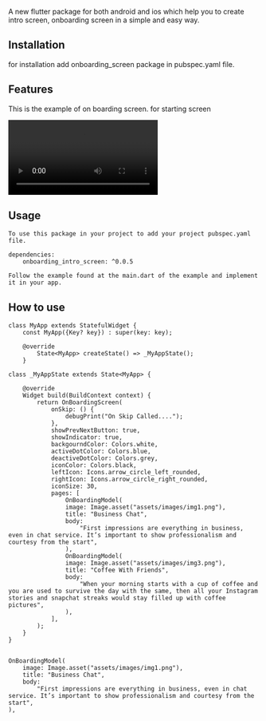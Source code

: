 <!-- 
This README describes the package. If you publish this package to pub.dev,
this README's contents appear on the landing page for your package.

For information about how to write a good package README, see the guide for
[writing package pages](https://dart.dev/guides/libraries/writing-package-pages). 

For general information about developing packages, see the Dart guide for
[creating packages](https://dart.dev/guides/libraries/create-library-packages)
and the Flutter guide for
[developing packages and plugins](https://flutter.dev/developing-packages). 
-->
A new flutter package for both android and ios which help you to create intro screen, 
onboarding screen in a simple and easy way.   

## Installation

for installation add onboarding_screen package in pubspec.yaml file. 


## Features 

This is the example of on boarding screen.
for starting screen

<video src="https://user-images.githubusercontent.com/78218862/183291883-edd54d91-4de6-43fc-980f-d9ec372c96ea.mp4"></video>

 
## Usage

    To use this package in your project to add your project pubspec.yaml file.

    dependencies:
        onboarding_intro_screen: ^0.0.5

    Follow the example found at the main.dart of the example and implement it in your app. 


## How to use 

    class MyApp extends StatefulWidget {
        const MyApp({Key? key}) : super(key: key);

        @override
            State<MyApp> createState() => _MyAppState();
        }

    class _MyAppState extends State<MyApp> {

        @override
        Widget build(BuildContext context) {
            return OnBoardingScreen(
                onSkip: () {
                    debugPrint("On Skip Called....");
                },
                showPrevNextButton: true,
                showIndicator: true,
                backgourndColor: Colors.white,
                activeDotColor: Colors.blue,
                deactiveDotColor: Colors.grey,
                iconColor: Colors.black,
                leftIcon: Icons.arrow_circle_left_rounded,
                rightIcon: Icons.arrow_circle_right_rounded,
                iconSize: 30,
                pages: [
                    OnBoardingModel(
                    image: Image.asset("assets/images/img1.png"),
                    title: "Business Chat",
                    body:
                        "First impressions are everything in business, even in chat service. It’s important to show professionalism and courtesy from the start",
                    ),
                    OnBoardingModel(
                    image: Image.asset("assets/images/img3.png"),
                    title: "Coffee With Friends",
                    body:
                        "When your morning starts with a cup of coffee and you are used to survive the day with the same, then all your Instagram stories and snapchat streaks would stay filled up with coffee pictures",
                    ), 
                ],
            );
        }
    }


    OnBoardingModel(
        image: Image.asset("assets/images/img1.png"),
        title: "Business Chat",
        body:
            "First impressions are everything in business, even in chat service. It’s important to show professionalism and courtesy from the start",
    ),
